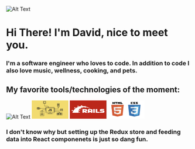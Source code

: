 ![Alt Text](./Screenshot%202024-02-06%20at%204.52.15 PM.png)


# Hi There! I'm David, nice to meet you. 
### I'm a software engineer who loves to code. In addition to code I also love music, wellness, cooking, and pets.

## My favorite tools/technologies of the moment: 
<img src="./Screenshot%202024-02-06%20at%205.12.39 PM.png" alt="Alt Text" width="100px" height="50">
<img src="./JS.png" alt="Alt Text" width="100px" height="50">
<img src="./Rails.png" alt="Alt Text" width="100px" height="50">
<img src="./html_css.png" alt="Alt Text" width="100px" height="50">

### I don't know why but setting up the Redux store and feeding data into React componenets is just so dang fun.


